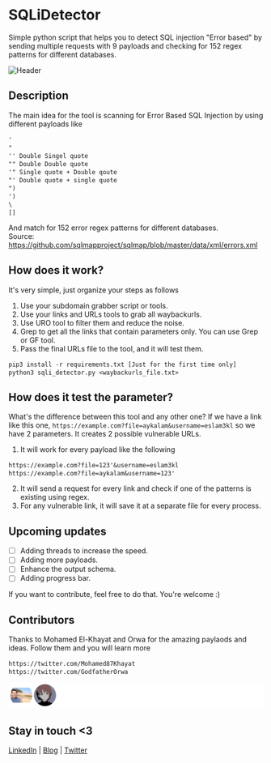 # SQLiDetector
Simple python script that helps you to detect SQL injection "Error based" by sending multiple requests with 9 payloads and checking for 152 regex patterns for different databases.

![Header](https://github.com/eslam3kl/SQLiDetector/blob/main/SCREENSHOT.png)

## Description
The main idea for the tool is scanning for Error Based SQL Injection by using different payloads like
```
' 
"
'' Double Singel quote
"" Double Double quote
'" Single quote + Double qoute
"' Double quote + single quote
") 
')
\
[]
```
And match for 152 error regex patterns for different databases. <br />
Source: https://github.com/sqlmapproject/sqlmap/blob/master/data/xml/errors.xml

## How does it work? 
It's very simple, just organize your steps as follows
1. Use your subdomain grabber script or tools. 
2. Use your links and URLs tools to grab all waybackurls. 
3. Use URO tool to filter them and reduce the noise. 
4. Grep to get all the links that contain parameters only. You can use Grep or GF tool.
5. Pass the final URLs file to the tool, and it will test them. 
```
pip3 install -r requirements.txt [Just for the first time only]
python3 sqli_detector.py <waybackurls_file.txt>
```

## How does it test the parameter? 
What's the difference between this tool and any other one? 
If we have a link like this one, `https://example.com?file=aykalam&username=eslam3kl` so we have 2 parameters. It creates 2 possible vulnerable URLs. 
1. It will work for every payload like the following 
```
https://example.com?file=123'&username=eslam3kl
https://example.com?file=aykalam&username=123'
```
2. It will send a request for every link and check if one of the patterns is existing using regex. 
3. For any vulnerable link, it will save it at a separate file for every process. 

## Upcoming updates
- [ ] Adding threads to increase the speed.
- [ ] Adding more payloads.
- [ ] Enhance the output schema.
- [ ] Adding progress bar.

If you want to contribute, feel free to do that. You're welcome :)

## Contributors
Thanks to Mohamed El-Khayat and Orwa for the amazing paylaods and ideas. Follow them and you will learn more
```
https://twitter.com/Mohamed87Khayat
https://twitter.com/GodfatherOrwa
```
![contributors](CONTRIBUTORS.svg)

## Stay in touch <3 
[LinkedIn](https://www.linkedin.com/in/eslam3kl/) | [Blog](https://eslam3kl.medium.com/) | [Twitter](https://twitter.com/eslam3kll)
